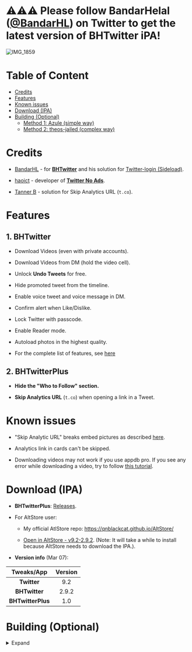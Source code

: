 # ⚠️⚠️⚠️ Please follow BandarHelal ([@BandarHL](https://twitter.com/bandarhl?s=21)) on Twitter to get the latest version of BHTwitter iPA!

![IMG_1859](https://user-images.githubusercontent.com/52943116/134367319-9e7bca79-4947-46b7-b8ab-d65189bd2d04.PNG)


# Table of Content

* [Credits](#credits)
* [Features](#features)
* [Known issues](#known-issues)
* [Download (IPA)](#download-ipa)
* [Building (Optional)](#building-optional)
   * [Method 1: Azule (simple way)](#method-1-azule-simple-way)
   * [Method 2: theos-jailed (complex way)](#method-2-theos-jailed-complex-way)


# Credits

- [BandarHL](https://twitter.com/bandarhl?s=21) - for [**BHTwitter**](https://github.com/BandarHL/BHTwitter) and his solution for [Twitter-login (Sideload)](https://gist.github.com/e99a4ab4afb3f74f29c9525684092563).

- [haoict](https://twitter.com/haoict?s=21) - developer of [**Twitter No Ads**](https://github.com/haoict/twitter-no-ads).

- [Tanner B](https://twitter.com/NSExceptional) - solution for Skip Analytics URL (`t.co`).


# Features

## 1. BHTwitter

- Download Videos (even with private accounts).

- Download Videos from DM (hold the video cell).

- Unlock **Undo Tweets** for free.

- Hide promoted tweet from the timeline.

- Enable voice tweet and voice message in DM.

- Confirm alert when Like/Dislike.

- Lock Twitter with passcode.

- Enable Reader mode.

- Autoload photos in the highest quality.

- For the complete list of features, see [here](https://repo.packix.com/package/com.bandarhl.BHTwitter/)

## 2. BHTwitterPlus

- **Hide the "Who to Follow" section.**

- **Skip Analytics URL** (`t.co`) when opening a link in a Tweet.


# Known issues

- "Skip Analytic URL" breaks embed pictures as described [here](https://github.com/haoict/twitter-no-ads/issues/15).

- Analytics link in cards can't be skipped.

- Downloading videos may not work if you use appdb pro. If you see any error while downloading a video, try to follow [this tutorial](https://www.reddit.com/r/sideloaded/comments/pub39h/guide_how_to_fix_uyouuyou_download_not_working/).


# Download (IPA)

- **BHTwitterPlus**: [Releases](https://github.com/qnblackcat/BHTwitter-Plus_Sideloaded/releases/).

- For AltStore user: 

  - My official AtlStore repo: https://qnblackcat.github.io/AltStore/
 
  - [Open in AltStore - v9.2-2.9.2](https://tinyurl.com/yd2tz5z5). (Note: It will take a while to install because AltStore needs to download the IPA.). 

- **Version info** (Mar 07):

| **Tweaks/App**| **Version**  |
| :-----------: | :-----------:|
| **Twitter** | 9.2 |
| **BHTwitter** | 2.9.2 |
| **BHTwitterPlus** | 1.0 |


# Building (Optional)
<details>
  <summary>Expand</summary>

> Attention: You'll need to fix Twitter login using BandarHL's [method](https://gist.github.com/BandarHL/e99a4ab4afb3f74f29c9525684092563). You can use my compiled dylib as well [BHTwitterPlus.dylib](https://github.com/qnblackcat/BHTwitter-Plus_Sideloaded/releases/).

## Method 1: Azule (simple way)

1. Setup [Azule](https://github.com/Al4ise/Azule) on your machine (macOS/Linux/iOS).

2. Download all the tweaks you want to inject. **BHTwitterPlus.dylib** can be found in the [Releases tab](https://github.com/qnblackcat/BHTwitter-Plus_Sideloaded/releases/).

3. Run `azule -h` in any Terminal window and follow the instruction.

## Method 2: theos-jailed (complex way)

1. Setup [theos-jailed](https://github.com/kabiroberai/theos-jailed/wiki/Installation)

2. Clone this repo:

```
git clone https://github.com/qnblackcat/BHTwitter-Plus_Sideloaded.git
```

3. Open `Makefile` and edit the path to your decrypted Twitter IPA. 

4. Optional: Modify the app your way. I suggest you take a look at the [theos-jailed wiki](https://github.com/kabiroberai/theos-jailed/wiki/Usage).

5. `cd` to the project folder, run:
```
make clean package
```
<details>
